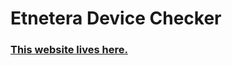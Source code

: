 # Etnetera Device Checker

### <a href="https://snazzy-dolphin-276fd7.netlify.app/devicelist">This website lives here.</a>
